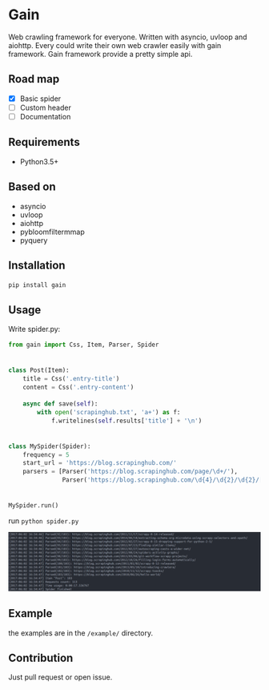 # Gain

Web crawling framework for everyone. Written with asyncio, uvloop and aiohttp.
Every could write their own web crawler easily with gain framework. Gain framework provide a pretty simple api.

## Road map

- [x] Basic spider 
- [ ] Custom header
- [ ] Documentation 

## Requirements

- Python3.5+

## Based on

- asyncio
- uvloop
- aiohttp
- pybloomfiltermmap
- pyquery

## Installation

`pip install gain`

## Usage

Write spider.py:

```python
from gain import Css, Item, Parser, Spider


class Post(Item):
    title = Css('.entry-title')
    content = Css('.entry-content')

    async def save(self):
        with open('scrapinghub.txt', 'a+') as f:
            f.writelines(self.results['title'] + '\n')


class MySpider(Spider):
    frequency = 5
    start_url = 'https://blog.scrapinghub.com/'
    parsers = [Parser('https://blog.scrapinghub.com/page/\d+/'),
               Parser('https://blog.scrapinghub.com/\d{4}/\d{2}/\d{2}/[a-z0-9\-]+/', Post)]


MySpider.run()
```
run `python spider.py`

![](img/sample.png)

## Example

the examples are in the `/example/` directory.

## Contribution

Just pull request or open issue.